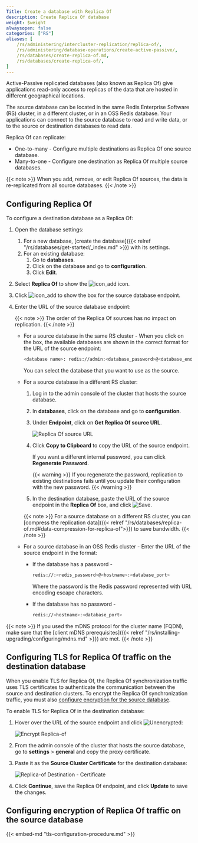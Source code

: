 ```yaml
---
Title: Create a database with Replica Of
description: Create Replica Of database
weight: $weight
alwaysopen: false
categories: ["RS"]
aliases: [ 
    /rs/administering/intercluster-replication/replica-of/, 
    /rs/administering/database-operations/create-active-passive/,
    /rs/databases/create-replica-of.md, 
    /rs/databases/create-replica-of/,
]
---
```

Active-Passive replicated databases (also known as Replica Of) give applications read-only access
to replicas of the data that are hosted in different geographical locations.

The source database can be located in the same Redis Enterprise Software (RS) cluster, in a different cluster, or in an OSS Redis database.
Your applications can connect to the source database to read and write data, or to the source or destination databases to read data.

Replica Of can replicate:

- One-to-many - Configure multiple destinations as Replica Of one source database.
- Many-to-one - Configure one destination as Replica Of multiple source databases.

{{< note >}}
When you add, remove, or edit Replica Of sources, the data is re-replicated from all source databases.
{{< /note >}}

## Configuring Replica Of

To configure a destination database as a Replica Of:

1. Open the database settings:
    1. For a new database, [create the database]({{< relref "/rs/databases/get-started/_index.md" >}}) with its settings.
    1. For an existing database:
        1. Go to **databases**.
        1. Click on the database and go to **configuration**.
        1. Click **Edit**.
1. Select **Replica Of** to show the ![icon_add](/images/rs/icon_add.png#no-click "Add") icon.
1. Click ![icon_add](/images/rs/icon_add.png#no-click "Add") to show the box for the source database endpoint.
1. Enter the URL of the source database endpoint:

    <!-- Shared in migrate-to-active-active.md -->

    {{< note >}}
The order of the Replica Of sources has no impact on replication.
    {{< /note >}}

    - For a source database in the same RS cluster - When you click on the box,
    the available databases are shown in the correct format for the URL of the source endpoint:

        ```sh
        <database name>: redis://admin:<database_password>@<database_endpoint>:<database_port>
        ```

        You can select the database that you want to use as the source.

    - For a source database in a different RS cluster:
        1. Log in to the admin console of the cluster that hosts the source database.
        1. In **databases**, click on the database and go to **configuration**.
        1. Under **Endpoint**, click on **Get Replica Of source URL**.

            ![Replica Of source URL](/images/rs/replicaof-source-url.png)

        1. Click **Copy to Clipboard** to copy the URL of the source endpoint.

            If you want a different internal password, you can click **Regenerate Password**.

            {{< warning >}}
If you regenerate the password, replication to existing destinations fails until you update their configuration with the new password.
            {{< /warning >}}

        1. In the destination database, paste the URL of the source endpoint in the **Replica Of** box, and click ![Save](/images/rs/icon_save.png#no-click "Save").

        {{< note >}}
For a source database on a different RS cluster,
you can [compress the replication data]({{< relref "/rs/databases/replica-of.md#data-compression-for-replica-of">}}) to save bandwidth.
        {{< /note >}}

    - For a source database in an OSS Redis cluster - Enter the URL of the source endpoint in the format:

        - If the database has a password -

            ```sh
            redis://:<redis_password>@<hostname>:<database_port>
            ```

            Where the password is the Redis password represented with URL encoding escape characters.

        - If the database has no password -

            ```sh
            redis://<hostname>:<database_port>
            ```

{{< note >}}
If you used the mDNS protocol for the cluster name (FQDN),
make sure that the [client mDNS prerequisites]({{< relref "/rs/installing-upgrading/configuring/mdns.md" >}}) are met.
{{< /note >}}

## Configuring TLS for Replica Of traffic on the destination database

When you enable TLS for Replica Of, the Replica Of synchronization traffic uses TLS certificates to authenticate the communication between the source and destination clusters.
To encrypt the Replica Of synchronization traffic, you must also [configure encryption for the source database](#configuring-encryption-of-replica-of-traffic-on-the-source-database).

To enable TLS for Replica Of in the destination database:

1. Hover over the URL of the source endpoint and click ![Unencrypted](/images/rs/icon_unlocked.png#no-click "Unencrypted"):

    ![Encrypt Replica-of](/images/rs/replicaof-unencrypted.png)

1. From the admin console of the cluster that hosts the source database,
    go to **settings** > **general** and copy the proxy certificate.
1. Paste it as the **Source Cluster Certificate** for the destination database:

    ![Replica-of Destination - Certificate](/images/rs/replicaof-certificate.png)

1. Click **Continue**, save the Replica Of endpoint, and click **Update** to save the changes.

## Configuring encryption of Replica Of traffic on the source database

{{< embed-md "tls-configuration-procedure.md"  >}}